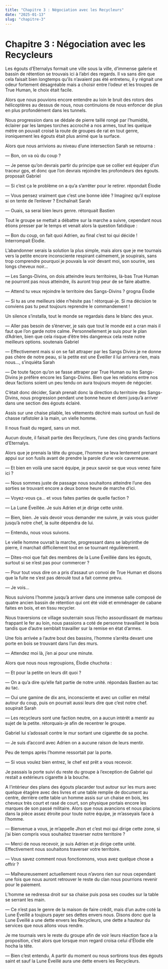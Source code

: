 ```yaml
---
title: "Chapitre 3 : Négociation avec les Recycleurs"
date: "2025-01-13"
slug: "chapitre-3"
---
```


# Chapitre 3 : Négociation avec les Recycleurs

Les égouts d’Eternalys formait une ville sous la ville, d’immense galerie et bassin de rétention se trouvais ici à l’abri des regards. Il va sans dire que cela faisait bien longtemps qu’ils n’avaient pas été entretenu, il y régnait une odeur fortement désagréable mais a choisir entre l’odeur et les troupes de True Human, le choix était facile.
	
Alors que nous pouvions encore entendre au loin le bruit des rotors des hélicoptères au dessus de nous, nous continuions de nous enfoncer de plus en plus profondément dans les tunnels.

Nous progression dans se dédale de pierre taillé rongé par l’humidité, éclairer par les lampes torches accroché a nos armes, tout les quelque mètre on pouvait croisé la route de groupes de rat en tout genre, ironiquement les égouts était plus animé que la surface.

Alors que nous arrivions au niveau d’une intersection Sarah se retourna :

— Bon, on va où du coup ?

— Je pense qu’on devrais partir du principe que se collier est équiper d’un traceur gps, et donc que l’on devrais rejoindre les profondeurs des égouts. proposait Gabriel

— Si c’est ça le problème on a qu’a s’arrêter pour le retirer. répondait Élodie

— Vous pensez vraiment que c’est une bonne idée ? Imaginez qu’il explose si on tente de l’enlever ? Enchaînait Sarah

— Ouais, sa serai bien leurs genre. rétorquait Bastien

Tout le groupe se mettait a débattre sur la marche a suivre, cependant nous étions presser par le temps et venait alors la question fatidique :

— Bon du coup, on fait quoi Adrien, au final c’est toi qui décide ! Interrompait Élodie.

 L’abandonner serais la solution la plus simple, mais alors que je me tournais vers la petite encore inconsciente respirant calmement, je soupirais, sans trop comprendre pourquoi je pouvais la voir devant moi, son sourire, ses longs cheveux noir…

— Les Sangs-Divins, on dois atteindre leurs territoires, là-bas True Human ne pourront pas nous atteindre, ils auront trop peur de se faire abattre.

— Attend tu veux rejoindre le territoire des Sangs-Divins ? grogna Élodie

— Si tu as une meilleurs idée n’hésite pas ! rétorquai-je. Si ma décision te conviens pas tu peut toujours reprendre le commandement !

Un silence s’installa, tout le monde se regardais dans le blanc des yeux.

— Aller pas besoin de s’énerver, je sais que tout le monde est a cran mais il faut que l’on garde notre calme. Personnellement je suis pour le plan d’Adrien, bien que cela risque d’être très dangereux cela reste notre meilleurs options. soutenais Gabriel

— Effectivement mais si on se fait attraper par les Sangs Divins je ne donne pas chère de notre peau, si la petite est une Éveiller il lui arrivera rien, mais nous…, s’inquiéta Sarah

— De toute façon qu’on se fasse attraper par True Human ou les Sangs-Divins je préfère encore les Sangs-Divins. Bien que les relations entre nos deux factions soient un peu tendu on aura toujours moyen de négocier.

C’était donc décider, Sarah prenait donc la direction du territoire des Sangs-Divins, nous progression pendant une bonne heure et demi jusqu’à arriver dans une section des égouts éclairé.

Assis sur une chaise pliable, les vêtements déchiré mais surtout un fusil de chasse rafistoler à la main, un vielle homme.

Il nous fixait du regard, sans un mot.

Aucun doute, il faisait partie des Recycleurs, l’une des cinq grands factions d’Eternalys.

Alors que je prenais la tête du groupe, l’homme se leva lentement prenant appui sur son fusils avant de prendre la parole d’une voix caverneuse.

— Et bien en voilà une sacré équipe, je peux savoir se que vous venez faire ici ?

— Nous sommes juste de passage nous souhaitons atteindre l’une des sorties se trouvant encore a deux bonne heure de marche d’ici.

— Voyez-vous ça… et vous faites parties de quelle faction ?

— La Lune Éveillée. Je suis Adrien et je dirige cette unité.

— Bien, bien. Je vais devoir vous demander me suivre, je vais vous guider jusqu’à notre chef, la suite dépendra de lui.

— Entendu, nous vous suivons.

Le vielle homme ouvrait la marche, progressant dans se labyrinthe de pierre, il marchait difficilement tout en se tournant régulièrement.

— Dites-moi que fait des membres de la Lune Éveillée dans les égouts, surtout si se n’est pas pour commercer ?

— Pour tout vous dire on a pris d’assaut un convoi de True Human et disons que la fuite ne s’est pas déroulé tout a fait comme prévu.

— Je vois…

Nous suivions l’homme jusqu’à arriver dans une immense salle composé de quatre ancien bassin de rétention qui ont été vidé et emménager de cabane faites en bois, et en tissu recycler.

Nous traversions ce village souterrain sous l’écho assourdissant de marteau frappant le fer au loin, nous passions a coté de personne travaillant le bois tandis que d’autre semblait travailler sur la remise en état d’armes.

Une fois arrivée a l’autre bout des bassins, l’homme s’arrêta devant une porte en bois se trouvant dans l’un des murs.

— Attendez moi là, j’en ai pour une minute.

Alors que nous nous regroupions, Élodie chuchota :

— Et pour la petite on leurs dit quoi ?

— On a qu’a dire qu’elle fait partie de notre unité. répondais Bastien au tac au tac.

— Oui une gamine de dix ans, inconsciente et avec un collier en métal autour du coup, puis on pourrait aussi leurs dire que c’est notre chef. soupirait Sarah

— Les recycleurs sont une faction neutre, on a aucun intérêt a mentir au sujet de la petite. rétorquais-je afin de recentrer le groupe.

Gabriel lui s’adossait contre le mur sortant une cigarette de sa poche.

— Je suis d’accord avec Adrien on a aucune raison de leurs mentir.

Peu de temps après l’homme ressortait par la porte.

— Si vous voulez bien entrez, le chef est prêt a vous recevoir.

Je passais la porte suivi du reste du groupe à l’exception de Gabriel qui restait a extérieurs cigarette à la bouche.

A l’intérieur des plans des égouts placarder tout autour sur les murs avec quelque étagère avec des livres et une table remplie de document au centre, derrière cette table un homme assis sur un chaise en bois, les cheveux très court et rasé de court, son physique portais encore les marques de son passé militaire.
Alors que nous avancions et nous placions dans la pièce assez étroite pour toute notre équipe, je m’asseyais face à l’homme.

— Bienvenue a vous, je m’appelle Jhon et c’est moi qui dirige cette zone, si j’ai bien compris vous souhaitez traverser notre territoire ?

— Merci de nous recevoir, je suis Adrien et je dirige cette unité. Effectivement nous souhaitons traverser votre territoire.

— Vous savez comment nous fonctionnons, vous avez quelque chose a offrir ?

— Malheureusement actuellement nous n’avons rien sur nous cependant une fois que nous auront retrouver le reste du clan nous pourrions revenir pour le paiement.

L’homme se redressa droit sur sa chaise puis posa ses coudes sur la table se serrant les main.

— Ce n’est pas le genre de la maison de faire crédit, mais d’un autre coté la Lune Éveillé a toujours payer ses dettes envers nous. Disons donc que la Lune Éveillé a une dette envers les Recycleurs, une dette a hauteur du services que nous allons vous rendre.

Je me tournais vers le reste du groupe afin de voir leurs réaction face a la proposition, c’est alors que lorsque mon regard croisa celui d’Élodie elle hocha la tête.

— Bien c’est entendu. A partir du moment ou nous sortirons tous des égouts saint et sauf la Lune Éveillé aura une dette envers les Recycleurs.
